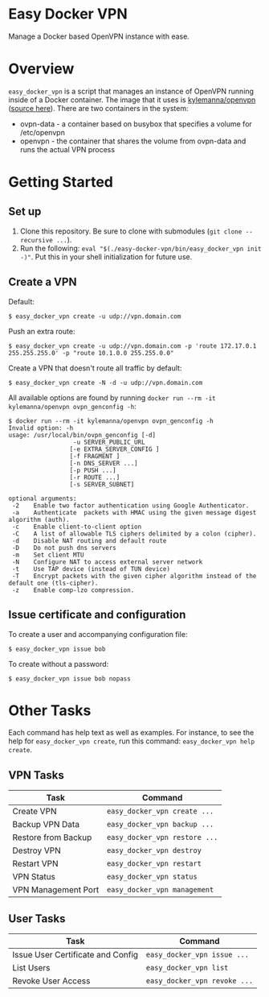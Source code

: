 # Easy Docker VPN

Manage a Docker based OpenVPN instance with ease.

# Overview

`easy_docker_vpn` is a script that manages an instance of OpenVPN running inside of a Docker container.  The image that it uses is [kylemanna/openvpn](https://hub.docker.com/r/kylemanna/openvpn/) ([source here](https://github.com/kylemanna/docker-openvpn)).  There are two containers in the system:

* ovpn-data - a container based on busybox that specifies a volume for /etc/openvpn
* openvpn - the container that shares the volume from ovpn-data and runs the actual VPN process

# Getting Started

## Set up

1. Clone this repository.  Be sure to clone with submodules (`git clone --recursive ...`).
2. Run the following: `eval "$(./easy-docker-vpn/bin/easy_docker_vpn init -)"`.  Put this in your shell initialization for future use.

## Create a VPN

Default:

```
$ easy_docker_vpn create -u udp://vpn.domain.com
```

Push an extra route:

```
$ easy_docker_vpn create -u udp://vpn.domain.com -p 'route 172.17.0.1 255.255.255.0' -p "route 10.1.0.0 255.255.0.0"
```

Create a VPN that doesn't route all traffic by default:

```
$ easy_docker_vpn create -N -d -u udp://vpn.domain.com
```

All available options are found by running `docker run --rm -it kylemanna/openvpn ovpn_genconfig -h`:

```
$ docker run --rm -it kylemanna/openvpn ovpn_genconfig -h
Invalid option: -h
usage: /usr/local/bin/ovpn_genconfig [-d]
                  -u SERVER_PUBLIC_URL
                 [-e EXTRA_SERVER_CONFIG ]
                 [-f FRAGMENT ]
                 [-n DNS_SERVER ...]
                 [-p PUSH ...]
                 [-r ROUTE ...]
                 [-s SERVER_SUBNET]

optional arguments:
 -2    Enable two factor authentication using Google Authenticator.
 -a    Authenticate  packets with HMAC using the given message digest algorithm (auth).
 -c    Enable client-to-client option
 -C    A list of allowable TLS ciphers delimited by a colon (cipher).
 -d    Disable NAT routing and default route
 -D    Do not push dns servers
 -m    Set client MTU
 -N    Configure NAT to access external server network
 -t    Use TAP device (instead of TUN device)
 -T    Encrypt packets with the given cipher algorithm instead of the default one (tls-cipher).
 -z    Enable comp-lzo compression.
```

## Issue certificate and configuration

To create a user and accompanying configuration file:

```
$ easy_docker_vpn issue bob
```

To create without a password:

```
$ easy_docker_vpn issue bob nopass
```

# Other Tasks

Each command has help text as well as examples.  For instance, to see the help for `easy_docker_vpn create`, run this command: `easy_docker_vpn help create`.

## VPN Tasks

| Task | Command |
| --- | --- |
| Create VPN | `easy_docker_vpn create ...` |
| Backup VPN Data | `easy_docker_vpn backup ...` |
| Restore from Backup | `easy_docker_vpn restore ...` |
| Destroy VPN | `easy_docker_vpn destroy` |
| Restart VPN | `easy_docker_vpn restart` |
| VPN Status | `easy_docker_vpn status` |
| VPN Management Port | `easy_docker_vpn management` |

## User Tasks

| Task | Command |
| --- | --- |
| Issue User Certificate and Config | `easy_docker_vpn issue ...` |
| List Users | `easy_docker_vpn list` |
| Revoke User Access | `easy_docker_vpn revoke ...` |
